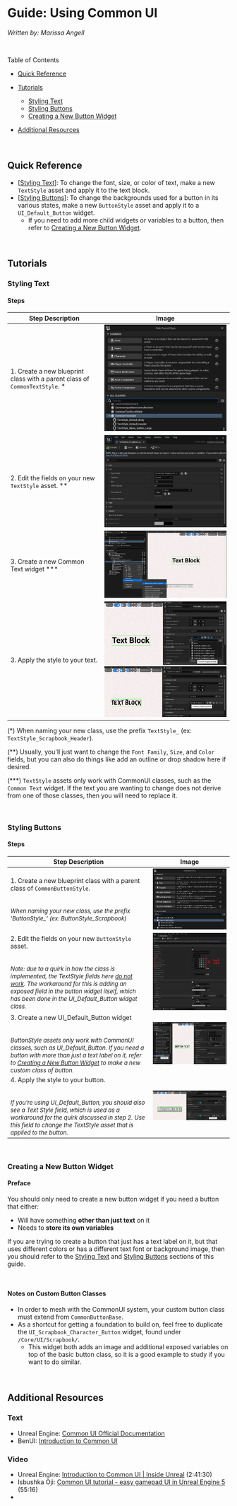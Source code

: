 # Guide: Using Common UI

*Written by: Marissa Angell*

<br>

Table of Contents

- [Quick Reference](#quick-reference)
- [Tutorials](#tutorials)
  - [Styling Text](#styling-text)
  - [Styling Buttons](#styling-buttons)
  - [Creating a New Button Widget](#creating-a-new-button-widget)

- [Additional Resources](#additional-resources)

<br>



## Quick Reference

- [[Styling Text](#styling-text)]: To change the font, size, or color of text, make a new `TextStyle` asset and apply it to the text block. 
- [[Styling Buttons](#styling-buttons)]: To change the backgrounds used for a button in its various states, make a new `ButtonStyle` asset and apply it to a `UI_Default_Button` widget.
  - If you need to add more child widgets or variables to a button, then refer to [Creating a New Button Widget](#creating-a-new-button-widget).

<br>



## Tutorials

### Styling Text

#### Steps

| Step Description                                             | Image                                                        |
| ------------------------------------------------------------ | ------------------------------------------------------------ |
| 1. Create a new blueprint class with a parent class of `CommonTextStyle`. \* | ![StylingText-1](images/StylingText-1.png)                   |
| 2. Edit the fields on your new `TextStyle` asset. \*\*       | ![](images/StylingText-2.png)                                |
| 3. Create a new Common Text widget \*\*\*                    | ![](images/StylingText-2.5.png)                              |
| 3. Apply the style to your text.                             | ![](images/StylingText-3-1.png)<br />![](images/StylingText-3-2.png) |

\(*) When naming your new class, use the prefix `TextStyle_` (ex: `TextStyle_Scrapbook_Header`).

(\*\*) Usually, you'll just want to change the `Font Family`, `Size`, and `Color` fields, but you can also do things like add an outline or drop shadow here if desired.

(\*\*\*) `TextStyle` assets only work with CommonUI classes, such as the `Common Text` widget. If the text you are wanting to change does not derive from one of those classes, then you will need to replace it.

<br>



### Styling Buttons

#### Steps

| Step Description                                             | Image                            |
| ------------------------------------------------------------ | -------------------------------- |
| 1. Create a new blueprint class with a parent class of `CommonButtonStyle`.<br />  <br /><br /><font size="2">*When naming your new class, use the prefix 'ButtonStyle_' (ex: ButtonStyle_Scrapbook)*</font> | ![](images/StylingButtons-1.png) |
| 2. Edit the fields on your new `ButtonStyle` asset. <br /><br /><br /><font size="2">*Note: due to a quirk in how the class is implemented, the TextStyle fields here <u>do not work</u>. The workaround for this is adding an exposed field in the button widget itself, which has been done in the UI_Default_Button widget class.*</font> | ![](images/StylingButtons-2.png) |
| 3. Create a new UI_Default_Button widget<br /><br /><br /><font size="2">*ButtonStyle assets only work with CommonUI classes, such as UI_Default_Button. If you need a button with more than just a text label on it, refer to [Creating a New Button Widget](#creating-a-new-button-widget) to make a new custom class of button.*</font> | ![](images/StylingButtons-3.png) |
| 4. Apply the style to your button. <br /><br /><br /><font size="2">*If you're using UI_Default_Button, you should also see a Text Style field, which is used as a workaround for the quirk discussed in step 2. Use this field to change the TextStyle asset that is applied to the button.*</font> | ![](images/StylingButtons-4.png) |

<br>



### Creating a New Button Widget

#### Preface

You should only need to create a new button widget if you need a button that either:

- Will have something **other than just text** on it
- Needs to **store its own variables**

If you are trying to create a button that just has a text label on it, but that uses different colors or has a different text font or background image, then you should refer to the [Styling Text](#styling-text) and [Styling Buttons](#styling-buttons) sections of this guide.  

<br>

#### Notes on Custom Button Classes

- In order to mesh with the CommonUI system, your custom button class must extend from `CommonButtonBase`.
- As a shortcut for getting a foundation to build on, feel free to duplicate the `UI_Scrapbook_Character_Button` widget, found under `/Core/UI/Scrapbook/`.
  - This widget both adds an image and additional exposed variables on top of the basic button class, so it is a good example to study if you want to do similar.

<br>



## Additional Resources

### Text

- Unreal Engine: [Common UI Official Documentation](https://docs.unrealengine.com/5.0/en-US/common-ui-plugin-for-advanced-user-interfaces-in-unreal-engine/)
- BenUI: [Introduction to Common UI](https://benui.ca/unreal/common-ui-intro/)



### Video

- Unreal Engine: [Introduction to Common UI | Inside Unreal](https://www.youtube.com/watch?v=TTB5y-03SnE) (2:41:30)
- Isbushka Oji: [Common UI tutorial - easy gamepad UI in Unreal Engine 5](https://www.youtube.com/watch?v=uQisYatymjg) (55:16)
- 









